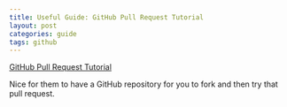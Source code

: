 ```yaml
---
title: Useful Guide: GitHub Pull Request Tutorial
layout: post
categories: guide
tags: github
---
```


[GitHub Pull Request Tutorial](https://www.thinkful.com/learn/github-pull-request-tutorial/)

Nice for them to have a GitHub repository for you to fork and then try that pull request.
